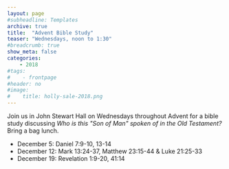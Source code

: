 ```yaml
---
layout: page
#subheadline: Templates
archive: true
title:  "Advent Bible Study"
teaser: "Wednesdays, noon to 1:30"
#breadcrumb: true
show_meta: false
categories:
    - 2018
#tags:
#    - frontpage
#header: no
#image:
#    title: holly-sale-2018.png
---
```

Join us in John Stewart Hall on Wednesdays throughout Advent for a bible study discussing *Who is this "Son of Man" spoken of in the Old Testament?*  Bring a bag lunch.

* December 5: Daniel 7:9-10, 13-14
* December 12: Mark 13:24-37, Matthew 23:15-44 & Luke 21:25-33
* December 19: Revelation 1:9-20, 41:14
